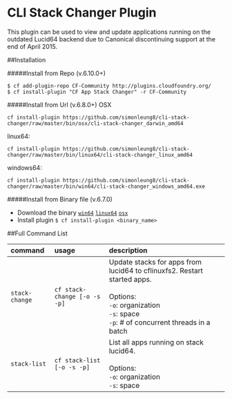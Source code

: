 CLI Stack Changer Plugin
=====================
This plugin can be used to view and update applications running on the outdated Lucid64 backend due to Canonical discontinuing support at the end of April 2015.

##Installation

#####Install from Repo (v.6.10.0+)
  ```
  $ cf add-plugin-repo CF-Community http://plugins.cloudfoundry.org/
  $ cf install-plugin "CF App Stack Changer" -r CF-Community
  ```
#####Install from Url (v.6.8.0+)
OSX
  ```
  cf install-plugin https://github.com/simonleung8/cli-stack-changer/raw/master/bin/osx/cli-stack-changer_darwin_amd64
  ```

linux64:
  ```
  cf install-plugin https://github.com/simonleung8/cli-stack-changer/raw/master/bin/linux64/cli-stack-changer_linux_amd64
  ```

windows64:
  ```
  cf install-plugin https://github.com/simonleung8/cli-stack-changer/raw/master/bin/win64/cli-stack-changer_windows_amd64.exe
  ```


#####Install from Binary file (v.6.7.0)


- Download the binary [`win64`](https://github.com/simonleung8/cli-stack-changer/raw/master/bin/win64/cli-stack-changer_windows_amd64.exe) [`linux64`](https://github.com/simonleung8/cli-stack-changer/raw/master/bin/linux64/cli-stack-changer_linux_amd64) [`osx`](https://github.com/simonleung8/cli-stack-changer/raw/master/bin/osx/cli-stack-changer_darwin_amd64)
- Install plugin `$ cf install-plugin <binary_name>`
  
##Full Command List

| command | usage | description|
| :--------------- |:---------------| :------------|
|`stack-change`| `cf stack-change [-o -s -p]` |Update stacks for apps from lucid64 to cflinuxfs2. Restart started apps.<br><br>Options:<br>`-o`: organization<br>`-s`: space<br>`-p`: # of concurrent threads in a batch|
|`stack-list`| `cf stack-list [-o -s -p]` |List all apps running on stack lucid64.<br><br>Options:<br>`-o`: organization<br>`-s`: space|



